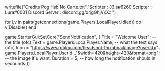 
writefile("Credits Pog Hub No Carte.txt","Scripter : 03.s#6260 Scripter : Lura#0001 Discord Server : discord.gg/x4gGhjVxXz ")

for i,v in pairs(getconnections(game.Players.LocalPlayer.Idled)) do
v:Disable()
end


game.StarterGui:SetCore("SendNotification", {
Title = "Welcome User"; -- the title (ofc)
Text = game.Players.LocalPlayer.Name; -- what the text says (ofc)
Icon = "https://www.roblox.com/headshot-thumbnail/image?userId=".. game.Players.LocalPlayer.UserId .."&width=420&height=420&format=png"; -- the image if u want. 
Duration = 5; -- how long the notification should in secounds
})

